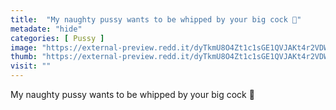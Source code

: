 ```yaml
---
title:  "My naughty pussy wants to be whipped by your big cock 🤤"
metadate: "hide"
categories: [ Pussy ]
image: "https://external-preview.redd.it/dyTkmU8O4Zt1c1sGE1QVJAKt4r2VDW9CB0Do-nFuFFA.jpg?auto=webp&s=5cb3b9ceee064309f030d99a1c4c83874bebcc6e"
thumb: "https://external-preview.redd.it/dyTkmU8O4Zt1c1sGE1QVJAKt4r2VDW9CB0Do-nFuFFA.jpg?width=1080&crop=smart&auto=webp&s=7c6c78cd841c04be1137d7830031e5c5ef270419"
visit: ""
---
```

My naughty pussy wants to be whipped by your big cock 🤤

